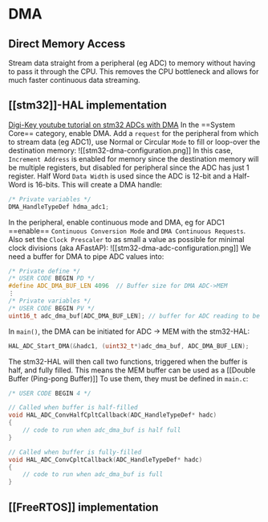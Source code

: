 # DMA
## Direct Memory Access
Stream data straight from a peripheral (eg ADC) to memory without having to pass it through the CPU. 
This removes the CPU bottleneck and allows for much faster continuous data streaming.


## [[stm32]]-HAL implementation
[Digi-Key youtube tutorial on stm32 ADCs with DMA](https://youtu.be/EsZLgqhqfO0)
In  the ==System Core== category, enable DMA. 
Add a `request` for the peripheral from which to stream data (eg ADC1), 
use Normal or Circular `Mode` to fill or loop-over the destination memory:
![[stm32-dma-configuration.png]]
In this case, `Increment Address` is enabled for memory since the destination memory will be multiple registers, but disabled for peripheral since the ADC has just 1 register. 
Half Word `Data Width` is used since the ADC is 12-bit and a Half-Word is 16-bits.
This will create a DMA handle:
```C
/* Private variables */
DMA_HandleTypeDef hdma_adc1;
```

In the peripheral, enable continuous mode and DMA, 
eg for ADC1 ==enable== `Continuous Conversion Mode` and `DMA Continuous Requests`. Also set the `Clock Prescaler` to as small a value as possible for minimal clock divisions (aka AFastAP):
![[stm32-dma-adc-configuration.png]]
We need a buffer for DMA to pipe ADC values into:
```C
/* Private define */
/* USER CODE BEGIN PD */
#define ADC_DMA_BUF_LEN 4096  // Buffer size for DMA ADC->MEM
⋮
/* Private variables */
/* USER CODE BEGIN PV */
uint16_t adc_dma_buf[ADC_DMA_BUF_LEN]; // buffer for ADC reading to be DMAd into
```
In `main()`, the DMA can be initiated for ADC -> MEM with the stm32-HAL:
```C
HAL_ADC_Start_DMA(&hadc1, (uint32_t*)adc_dma_buf, ADC_DMA_BUF_LEN);
```
The stm32-HAL will then call two functions, triggered when the buffer is half, and fully filled. This means the MEM buffer can be used as a [[Double Buffer (Ping-pong Buffer)]]
To use them, they must be defined in `main.c`:
```C
/* USER CODE BEGIN 4 */

// Called when buffer is half-filled
void HAL_ADC_ConvHalfCpltCallback(ADC_HandleTypeDef* hadc)
{
	// code to run when adc_dma_buf is half full
}

// Called when buffer is fully-filled
void HAL_ADC_ConvCpltCallback(ADC_HandleTypeDef* hadc)
{
	// code to run when adc_dma_buf is full
}
```


## [[FreeRTOS]] implementation


